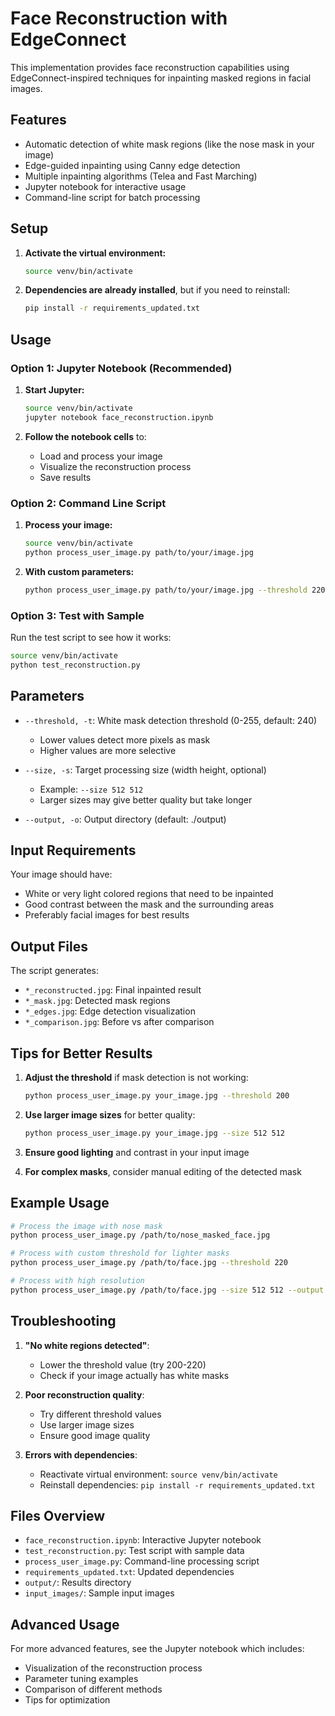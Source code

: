 # Face Reconstruction with EdgeConnect

This implementation provides face reconstruction capabilities using EdgeConnect-inspired techniques for inpainting masked regions in facial images.

## Features

- Automatic detection of white mask regions (like the nose mask in your image)
- Edge-guided inpainting using Canny edge detection
- Multiple inpainting algorithms (Telea and Fast Marching)
- Jupyter notebook for interactive usage
- Command-line script for batch processing

## Setup

1. **Activate the virtual environment:**
   ```bash
   source venv/bin/activate
   ```

2. **Dependencies are already installed**, but if you need to reinstall:
   ```bash
   pip install -r requirements_updated.txt
   ```

## Usage

### Option 1: Jupyter Notebook (Recommended)

1. **Start Jupyter:**
   ```bash
   source venv/bin/activate
   jupyter notebook face_reconstruction.ipynb
   ```

2. **Follow the notebook cells** to:
   - Load and process your image
   - Visualize the reconstruction process
   - Save results

### Option 2: Command Line Script

1. **Process your image:**
   ```bash
   source venv/bin/activate
   python process_user_image.py path/to/your/image.jpg
   ```

2. **With custom parameters:**
   ```bash
   python process_user_image.py path/to/your/image.jpg --threshold 220 --size 512 512 --output ./my_results
   ```

### Option 3: Test with Sample

Run the test script to see how it works:
```bash
source venv/bin/activate
python test_reconstruction.py
```

## Parameters

- `--threshold, -t`: White mask detection threshold (0-255, default: 240)
  - Lower values detect more pixels as mask
  - Higher values are more selective

- `--size, -s`: Target processing size (width height, optional)
  - Example: `--size 512 512`
  - Larger sizes may give better quality but take longer

- `--output, -o`: Output directory (default: ./output)

## Input Requirements

Your image should have:
- White or very light colored regions that need to be inpainted
- Good contrast between the mask and the surrounding areas
- Preferably facial images for best results

## Output Files

The script generates:
- `*_reconstructed.jpg`: Final inpainted result
- `*_mask.jpg`: Detected mask regions
- `*_edges.jpg`: Edge detection visualization
- `*_comparison.jpg`: Before vs after comparison

## Tips for Better Results

1. **Adjust the threshold** if mask detection is not working:
   ```bash
   python process_user_image.py your_image.jpg --threshold 200
   ```

2. **Use larger image sizes** for better quality:
   ```bash
   python process_user_image.py your_image.jpg --size 512 512
   ```

3. **Ensure good lighting** and contrast in your input image

4. **For complex masks**, consider manual editing of the detected mask

## Example Usage

```bash
# Process the image with nose mask
python process_user_image.py /path/to/nose_masked_face.jpg

# Process with custom threshold for lighter masks
python process_user_image.py /path/to/face.jpg --threshold 220

# Process with high resolution
python process_user_image.py /path/to/face.jpg --size 512 512 --output ./high_res_results
```

## Troubleshooting

1. **"No white regions detected"**:
   - Lower the threshold value (try 200-220)
   - Check if your image actually has white masks

2. **Poor reconstruction quality**:
   - Try different threshold values
   - Use larger image sizes
   - Ensure good image quality

3. **Errors with dependencies**:
   - Reactivate virtual environment: `source venv/bin/activate`
   - Reinstall dependencies: `pip install -r requirements_updated.txt`

## Files Overview

- `face_reconstruction.ipynb`: Interactive Jupyter notebook
- `test_reconstruction.py`: Test script with sample data
- `process_user_image.py`: Command-line processing script
- `requirements_updated.txt`: Updated dependencies
- `output/`: Results directory
- `input_images/`: Sample input images

## Advanced Usage

For more advanced features, see the Jupyter notebook which includes:
- Visualization of the reconstruction process
- Parameter tuning examples
- Comparison of different methods
- Tips for optimization